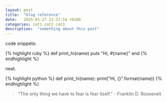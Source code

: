 ```yaml
---
layout: post
title:  "blog reference"
date:   2025-03-27 11:27:54 +0100
categories: cat1 cat2 cat3
description:  "something about this post"
---
```

code snippets:

{% highlight ruby %}
def print_hi(name)
  puts "Hi, #{name}"
end
{% endhighlight %}

neat.

{% highlight python %}
def print_hi(name):
    print("Hi, {}".format(name))
{% endhighlight %}


> "The only thing we have to fear is fear itself." - Franklin D. Roosevelt